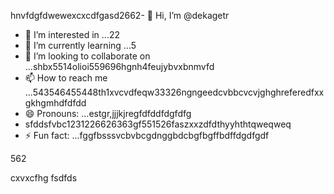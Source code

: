 hnvfdgfdwewexcxcdfgasd2662- 👋 Hi, I’m @dekagetr
- 👀 I’m interested in ...22
- 🌱 I’m currently learning ...5
- 💞️ I’m looking to collaborate on ...shbx5514olioi559696hgnh4feujybvxbnmvfd
- 📫 How to reach me ...543546455448th1xvcvdfeqw33326ngngeedcvbbcvcvjghghreferedfxxgkhgmhdfdfdd
- 😄 Pronouns: ...estgr,jjjkjregfdfddfdgfdfg
- sfddsfvbc1231226626363gf551526faszxxzdfdthyyhthtqweqweq
- ⚡ Fun fact: ...fggfbsssvcbvbcgdnggbdcbgfbgffbdffdgdfgdf
<!---ads2dfgvcbdsfefwfeefwdzc
dekagetr/dekagetr is a ✨ special ✨ repositor456y becaus456 its `README.md` (this file) appears on your GitHub profildgfe.696ccx
You can click the Preview link to take a look at your changes.vhxcvxcv
--->562
cxvxcfhg
fsdfds
